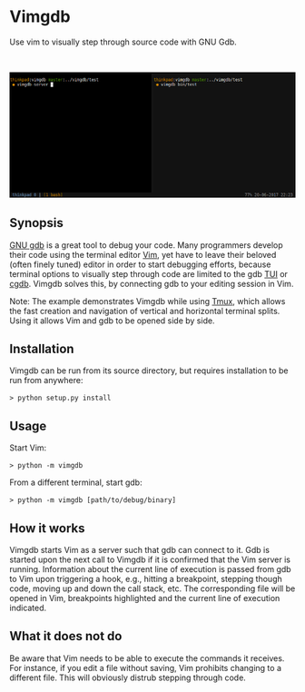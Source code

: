 # Vimgdb

Use vim to visually step through source code with GNU Gdb.

<br>

<p align="center">
  <img style="max-width: 100%;" src="https://raw.githubusercontent.com/gisodal/vimgdb/figures/demo.gif?token=AKPkVf08cJWjnufUHu_1LHwexig4ct77ks5ZBkymwA%3D%3D" />
</p>


## Synopsis

[GNU gdb](https://www.gnu.org/software/gdb/)  is a great tool to debug your code. Many programmers develop their code using the terminal editor [Vim](http://www.vim.org/), yet have to leave their beloved (often finely tuned) editor in order to start debugging efforts, because terminal options to visually step through code are limited to the gdb [TUI](ftp://ftp.gnu.org/old-gnu/Manuals/gdb/html_chapter/gdb_19.html) or [cgdb](https://cgdb.github.io/). Vimgdb solves this, by connecting gdb to your editing session in Vim.

Note: The example demonstrates Vimgdb while using [Tmux](https://tmux.github.io/), which allows the fast creation and navigation of vertical and horizontal terminal splits. Using it allows Vim and gdb to be opened side by side.

## Installation

Vimgdb can be run from its source directory, but requires installation to be run from anywhere:

    > python setup.py install


## Usage

Start Vim:

    > python -m vimgdb

From a different terminal, start gdb:

    > python -m vimgdb [path/to/debug/binary]


## How it works

Vimgdb starts Vim as a server such that gdb can connect to it. Gdb is started upon the next call to Vimgdb if it is confirmed that the Vim server is running. Information about the current line of execution is passed from gdb to Vim upon triggering a hook, e.g., hitting a breakpoint, stepping though code, moving up and down the call stack, etc. The corresponding file will be opened in Vim, breakpoints highlighted and the current line of execution indicated.

## What it does not do

Be aware that Vim needs to be able to execute the commands it receives. For instance, if you edit a file without saving, Vim prohibits changing to a different file. This will obviously distrub stepping through code.

